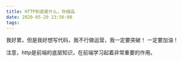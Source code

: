 ```yaml
---
title: HTTP到底是什么，你细品
date: 2020-05-20 23:56:00
tags:
---
```


我好累，但是我好想写代码，我不行做运营，我一定要突破！
一定要加油！

注意，http是前端的底层知识，在前端学习起着非常重要的作用。
